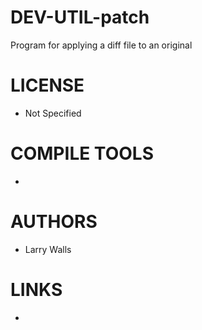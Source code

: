DEV-UTIL-patch
==============

Program for applying a diff file to an original

LICENSE
===============
* Not Specified

COMPILE TOOLS
===============
* 
 
AUTHORS
===============
* Larry Walls

LINKS
===============
* 
